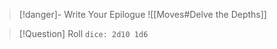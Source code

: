 > [!danger]- Write Your Epilogue
> ![[Moves#Delve the Depths]]

> [!Question] Roll
> `dice: 2d10 1d6`